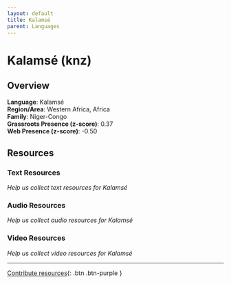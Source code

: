 ```yaml
---
layout: default
title: Kalamsé
parent: Languages
---
```


# Kalamsé (knz)

## Overview

**Language**: Kalamsé  
**Region/Area**: Western Africa, Africa  
**Family**: Niger-Congo  
**Grassroots Presence (z-score)**: 0.37  
**Web Presence (z-score)**: -0.50  

## Resources

### Text Resources
*Help us collect text resources for Kalamsé*

### Audio Resources
*Help us collect audio resources for Kalamsé*

### Video Resources
*Help us collect video resources for Kalamsé*

---

[Contribute resources](https://forms.office.com/e/1SfLJx3u1r){: .btn .btn-purple }
